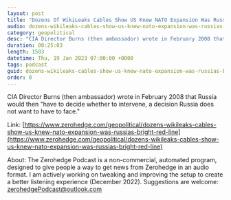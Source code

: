 ```yaml
---
layout: post
title: "Dozens Of WikiLeaks Cables Show US Knew NATO Expansion Was Russia's Bright Red Line"
audio: dozens-wikileaks-cables-show-us-knew-nato-expansion-was-russias-bright-red-line-0
category: geopolitical
desc: "CIA Director Burns (then ambassador) wrote in February 2008 that Russia would then &quot;have to decide whether to intervene, a decision Russia does not want to have to face.&quot;"
duration: 00:25:03
length: 1503
datetime: Thu, 19 Jan 2023 07:00:00 +0000
tags: podcast
guid: dozens-wikileaks-cables-show-us-knew-nato-expansion-was-russias-bright-red-line-0
order: 0
---
```

CIA Director Burns (then ambassador) wrote in February 2008 that Russia would then &quot;have to decide whether to intervene, a decision Russia does not want to have to face.&quot;

Link: [https://www.zerohedge.com/geopolitical/dozens-wikileaks-cables-show-us-knew-nato-expansion-was-russias-bright-red-line](https://www.zerohedge.com/geopolitical/dozens-wikileaks-cables-show-us-knew-nato-expansion-was-russias-bright-red-line)

About: The Zerohedge Podcast is a non-commercial, automated program, designed to give people a way to get news from Zerohedge in an audio format.  I am actively working on tweaking and improving the setup to create a better listening experience (December 2022).  Suggestions are welcome: [zerohedgePodcast@outlook.com](mailto:zerohedgePodcast@outlook.com)